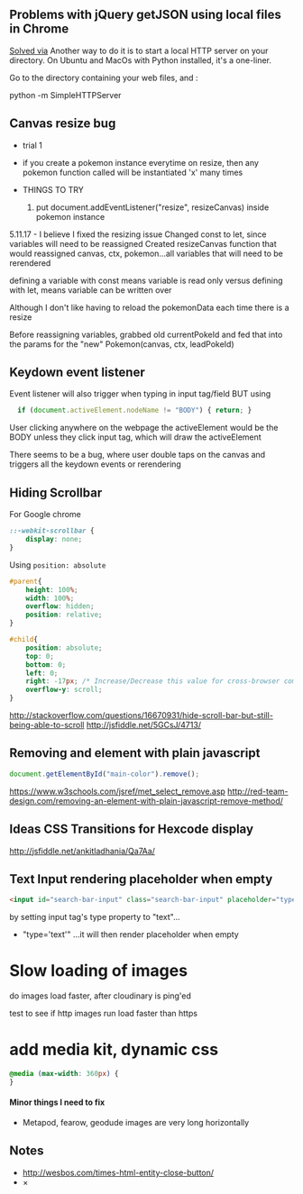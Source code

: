 ## Problems with jQuery getJSON using local files in Chrome

[Solved via](http://stackoverflow.com/questions/2541949/problems-with-jquery-getjson-using-local-files-in-chrome)
Another way to do it is to start a local HTTP server on your directory. On Ubuntu and MacOs with Python installed, it's a one-liner.

Go to the directory containing your web files, and :

python -m SimpleHTTPServer


## Canvas resize bug
- trial 1
- if you create a pokemon instance everytime on resize, then any pokemon function called will be instantiated 'x' many times

- THINGS TO TRY
  1. put document.addEventListener("resize", resizeCanvas) inside pokemon instance

5.11.17 - I believe I fixed the resizing issue
Changed const to let, since variables will need to be reassigned
Created resizeCanvas function that would reassigned canvas, ctx, pokemon...all variables that will need to be rerendered

defining a variable with const means variable is read only
versus defining with let, means variable can be written over

Although I don't like having to reload the pokemonData each time there is a resize

Before reassigning variables, grabbed old currentPokeId and fed that into the params for the "new" Pokemon(canvas, ctx, leadPokeId)

## Keydown event listener
Event listener will also trigger when typing in input tag/field
BUT using
```js
  if (document.activeElement.nodeName != "BODY") { return; }
```
User clicking anywhere on the webpage the activeElement would be the BODY unless they click input tag, which will draw the activeElement

There seems to be a bug, where user double taps on the canvas and triggers all the keydown events or rerendering

## Hiding Scrollbar
For Google chrome
```css
::-webkit-scrollbar {
    display: none;
}
```
Using ```position: absolute```
```css
#parent{
    height: 100%;
    width: 100%;
    overflow: hidden;
    position: relative;
}

#child{
    position: absolute;
    top: 0;
    bottom: 0;
    left: 0;
    right: -17px; /* Increase/Decrease this value for cross-browser compatibility */
    overflow-y: scroll;
}
```

http://stackoverflow.com/questions/16670931/hide-scroll-bar-but-still-being-able-to-scroll
http://jsfiddle.net/5GCsJ/4713/


## Removing and element with plain javascript
```js
document.getElementById("main-color").remove();
```


https://www.w3schools.com/jsref/met_select_remove.asp
http://red-team-design.com/removing-an-element-with-plain-javascript-remove-method/


## Ideas CSS Transitions for Hexcode display
http://jsfiddle.net/ankitladhania/Qa7Aa/

## Text Input rendering placeholder when empty
```html
<input id="search-bar-input" class="search-bar-input" placeholder="type in a name" autofocus="true" type="text"></input>
```
by setting input tag's type property to "text"...
 - "type='text'"
...it will then render placeholder when empty

# Slow loading of images

  do images load faster, after cloudinary is ping'ed

  test to see if http images run load faster than https

# add media kit, dynamic css
```css
@media (max-width: 360px) {
}
```

#### Minor things I need to fix
- Metapod, fearow, geodude images are very long horizontally


## Notes
- http://wesbos.com/times-html-entity-close-button/
- &times;
